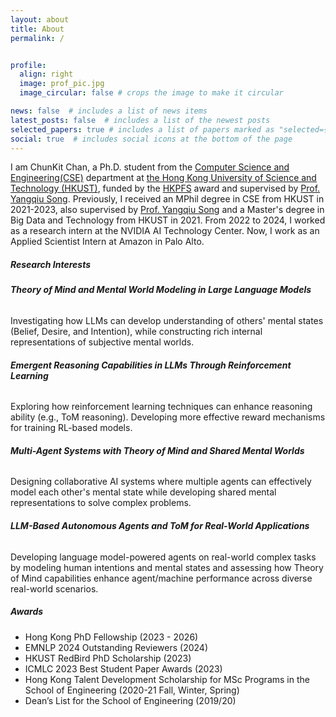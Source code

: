 ```yaml
---
layout: about
title: About
permalink: /


profile:
  align: right
  image: prof_pic.jpg
  image_circular: false # crops the image to make it circular

news: false  # includes a list of news items
latest_posts: false  # includes a list of the newest posts
selected_papers: true # includes a list of papers marked as "selected={true}"
social: true  # includes social icons at the bottom of the page
---
```


I am ChunKit Chan, a Ph.D. student from the [Computer Science and Engineering(CSE)](https://cse.hkust.edu.hk/) department at [the Hong Kong University of Science and Technology (HKUST)](https://hkust.edu.hk/zh-hant), funded by the [HKPFS](https://fytgs.hkust.edu.hk/scholarships/hong-kong-phd-fellowship-scheme) award and supervised by [Prof. Yangqiu Song](https://cse.hkust.edu.hk/~yqsong/). Previously, I received an MPhil degree in CSE from HKUST in 2021-2023, also supervised by [Prof. Yangqiu Song](https://cse.hkust.edu.hk/~yqsong/) and a Master's degree in Big Data and Technology from HKUST in 2021. From 2022 to 2024, I worked as a research intern at the NVIDIA AI Technology Center. Now, I work as an Applied Scientist Intern at Amazon in Palo Alto.

##### Research Interests

###### **Theory of Mind and Mental World Modeling in Large Language Models**

Investigating how LLMs can develop understanding of others' mental states (Belief, Desire, and Intention), while constructing rich internal representations of subjective mental worlds.

###### **Emergent Reasoning Capabilities in LLMs Through Reinforcement Learning**

Exploring how reinforcement learning techniques can enhance reasoning ability (e.g., ToM reasoning). Developing more effective reward mechanisms for training RL-based models.

###### **Multi-Agent Systems with Theory of Mind and Shared Mental Worlds**

Designing collaborative AI systems where multiple agents can effectively model each other's mental state while developing shared mental representations to solve complex problems.

###### **LLM-Based Autonomous Agents and ToM for Real-World Applications**

Developing language model-powered agents on real-world complex tasks by modeling human intentions and mental states and assessing how Theory of Mind capabilities enhance agent/machine performance across diverse real-world scenarios.


##### Awards
* Hong Kong PhD Fellowship (2023 - 2026)
* EMNLP 2024 Outstanding Reviewers (2024)
* HKUST RedBird PhD Scholarship (2023)
* ICMLC 2023 Best Student Paper Awards (2023)
* Hong Kong Talent Development Scholarship for MSc Programs in the School of Engineering (2020-21 Fall, Winter, Spring)
* Dean’s List for the School of Engineering (2019/20)


